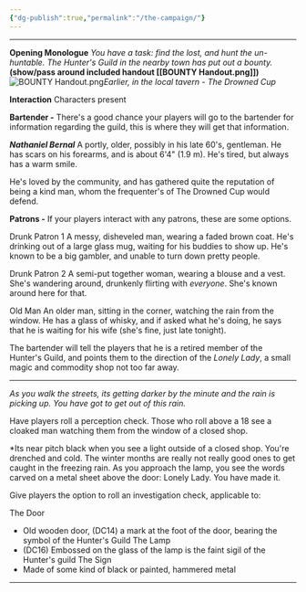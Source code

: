```yaml
---
{"dg-publish":true,"permalink":"/the-campaign/"}
---
```


****
**Opening Monologue**
*You have a task: find the lost, and hunt the un-huntable. The Hunter's Guild in the nearby town has put out a bounty.* **(show/pass around included handout [[BOUNTY Handout.png]])** ![BOUNTY Handout.png](/img/user/Handouts/BOUNTY%20Handout.png)*Earlier, in the local tavern - The Drowned Cup*

**Interaction**
Characters present

**Bartender -**
There's a good chance your players will go to the bartender for information regarding the guild, this is where they will get that information.

***Nathaniel Bernal***
A portly, older, possibly in his late 60's, gentleman. He has scars on his forearms, and is about 6'4" (1.9 m). He's tired, but always has a warm smile.

He's loved by the community, and has gathered quite the reputation of being a kind man, whom the frequenter's of The Drowned Cup would defend.


**Patrons -**
If your players interact with any patrons, these are some options.

Drunk Patron 1
A messy, disheveled man, wearing a faded brown coat. He's drinking out of a large glass mug, waiting for his buddies to show up. He's known to be a big gambler, and unable to turn down pretty people.

Drunk Patron 2
A semi-put together woman, wearing a blouse and a vest. She's wandering around, drunkenly flirting with *everyone*. She's known around here for that.

Old Man
An older man, sitting in the corner, watching the rain from the window. He has a glass of whisky, and if asked what he's doing, he says that he is waiting for his wife (she's fine, just late tonight).


The bartender will tell the players that he is a retired member of the Hunter's Guild, and points them to the direction of the *Lonely Lady*, a small magic and commodity shop not too far away.

****
*As you walk the streets, its getting darker by the minute and the rain is picking up. You have got to get out of this rain.*

Have players roll a perception check. Those who roll above a 18 see a cloaked man watching them from the window of a closed shop.

*Its near pitch black when you see a light outside of a closed shop. You're drenched and cold. The winter months are really not really good ones to get caught in the freezing rain.
As you approach the lamp, you see the words carved on a metal sheet above the door: Lonely Lady. You have made it.

Give players the option to roll an investigation check, applicable to:

The Door
- Old wooden door, (DC14) a mark at the foot of the door, bearing the symbol of the Hunter's Guild
The Lamp
- (DC16) Embossed on the glass of the lamp is the faint sigil of the Hunter's guild
The Sign
- Made of some kind of black or painted, hammered metal

****
